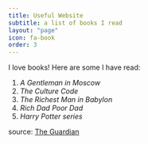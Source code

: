 ```yaml
---
title: Useful Website
subtitle: a list of books I read
layout: "page"
icon: fa-book
order: 3
---
```


I love books! Here are some I have read:

1. *A Gentleman in Moscow*
2. *The Culture Code*
3. *The Richest Man in Babylon*
4. *Rich Dad Poor Dad*
5. *Harry Potter series*

source: [The Guardian](https://shupohan.github.io/reading-list.html)
